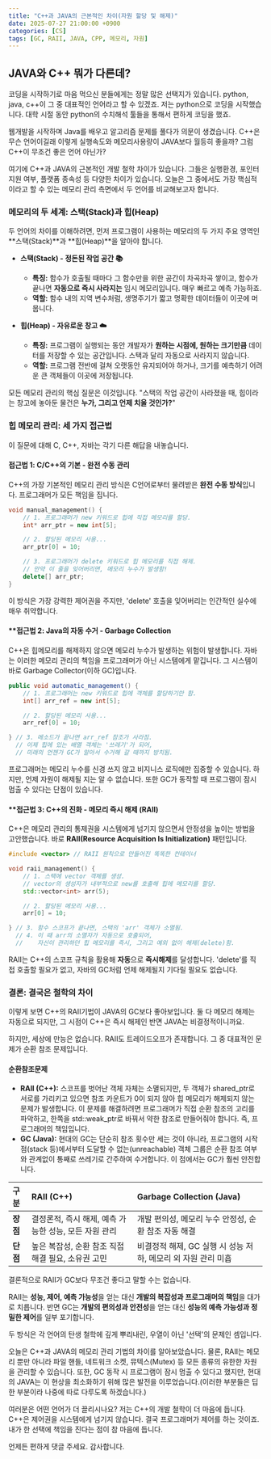 ```yaml
---
title: "C++과 JAVA의 근본적인 차이(자원 할당 및 해제)"
date: 2025-07-27 21:00:00 +0900
categories: [CS]
tags: [GC, RAII, JAVA, CPP, 메모리, 자원]
---
```


## JAVA와 C++ 뭐가 다른데?

코딩을 시작하기로 마음 먹으신 분들에게는 정말 많은 선택지가 있습니다. python, java, c++이 그 중 대표적인 언어라고 할 수 있겠죠. 저는 python으로 코딩을 시작했습니다. 대학 시절 동안 python의 수치해석 툴들을 통해서 편하게 코딩을 했죠.

웹개발을 시작하며 Java를 배우고 알고리즘 문제를 풀다가 의문이 생겼습니다. C++은 무슨 언어이길래 이렇게 실행속도와 메모리사용량이 JAVA보다 월등히 좋을까? 그럼 C++이 무조건 좋은 언어 아닌가?

여기에 C++과 JAVA의 근본적인 개발 철학 차이가 있습니다. 그들은 실행환경, 포인터 지원 여부, 플랫폼 종속성 등 다양한 차이가 있습니다. 오늘은 그 중에서도 가장 핵심적이라고 할 수 있는 메모리 관리 측면에서 두 언어를 비교해보고자 합니다.


### **메모리의 두 세계: 스택(Stack)과 힙(Heap)**

두 언어의 차이를 이해하려면, 먼저 프로그램이 사용하는 메모리의 두 가지 주요 영역인 **스택(Stack)**과 **힙(Heap)**을 알아야 합니다.

* **스택(Stack) - 정돈된 작업 공간 📚**
    * **특징:** 함수가 호출될 때마다 그 함수만을 위한 공간이 차곡차곡 쌓이고, 함수가 끝나면 **자동으로 즉시 사라지는** 임시 메모리입니다. 매우 빠르고 예측 가능하죠.
    * **역할:** 함수 내의 지역 변수처럼, 생명주기가 짧고 명확한 데이터들이 이곳에 머뭅니다.

* **힙(Heap) - 자유로운 창고 ☁️**
    * **특징:** 프로그램이 실행되는 동안 개발자가 **원하는 시점에, 원하는 크기만큼** 데이터를 저장할 수 있는 공간입니다. 스택과 달리 자동으로 사라지지 않습니다.
    * **역할:** 프로그램 전반에 걸쳐 오랫동안 유지되어야 하거나, 크기를 예측하기 어려운 큰 객체들이 이곳에 저장됩니다.

모든 메모리 관리의 핵심 질문은 이것입니다. "스택의 작업 공간이 사라졌을 때, 힙이라는 창고에 놓아둔 물건은 **누가, 그리고 언제 치울 것인가?**"

### **힙 메모리 관리: 세 가지 접근법**

이 질문에 대해 C, C++, 자바는 각기 다른 해답을 내놓습니다.

#### **접근법 1: C/C++의 기본 - 완전 수동 관리**

C++의 가장 기본적인 메모리 관리 방식은 C언어로부터 물려받은 **완전 수동 방식**입니다. 프로그래머가 모든 책임을 집니다.

```cpp
void manual_management() {
    // 1. 프로그래머가 new 키워드로 힙에 직접 메모리를 할당.
    int* arr_ptr = new int[5];

    // 2. 할당된 메모리 사용...
    arr_ptr[0] = 10;

    // 3. 프로그래머가 delete 키워드로 힙 메모리를 직접 해제.
    // 만약 이 줄을 잊어버리면, 메모리 누수가 발생함!
    delete[] arr_ptr;
}
```

이 방식은 가장 강력한 제어권을 주지만, 'delete' 호출을 잊어버리는 인간적인 실수에 매우 취약합니다.

#### **접근법 2: Java의 자동 수거 - Garbage Collection

C++은 힙메모리를 해제하지 않으면 메모리 누수가 발생하는 위험이 발생합니다. 자바는 이러한 메모리 관리의 책임을 프로그래머가 아닌 시스템에게 맡깁니다. 그 시스템이 바로 Garbage Collector(이하 GC)입니다.

```java
public void automatic_management() {
    // 1. 프로그래머는 new 키워드로 힙에 객체를 할당하기만 함.
    int[] arr_ref = new int[5];

    // 2. 할당된 메모리 사용...
    arr_ref[0] = 10;

} // 3. 메소드가 끝나면 arr_ref 참조가 사라짐.
  // 이제 힙에 있는 배열 객체는 '쓰레기'가 되어,
  // 미래의 언젠가 GC가 알아서 수거해 갈 때까지 방치됨.
  ```

  프로그래머는 메모리 누수를 신경 쓰지 않고 비지니스 로직에만 집중할 수 있습니다. 하지만, 언제 자원이 해제될 지는 알 수 없습니다. 또한 GC가 동작할 때 프로그램이 잠시 멈출 수 있다는 단점이 있습니다.

#### **접근법 3: C++의 진화 - 메모리 즉시 해제 (RAII)

C++은 메모리 관리의 통제권을 시스템에게 넘기지 않으면서 안정성을 높이는 방법을 고안했습니다. 바로 **RAII(Resource Acquisition Is Initialization)** 패턴입니다.

```cpp
#include <vector> // RAII 원칙으로 만들어진 똑똑한 컨테이너

void raii_management() {
    // 1. 스택에 vector 객체를 생성.
    // vector의 생성자가 내부적으로 new를 호출해 힙에 메모리를 할당.
    std::vector<int> arr(5);

    // 2. 할당된 메모리 사용...
    arr[0] = 10;

} // 3. 함수 스코프가 끝나면, 스택의 'arr' 객체가 소멸됨.
  // 4. 이 때 arr의 소멸자가 자동으로 호출되어,
  //    자신이 관리하던 힙 메모리를 즉시, 그리고 예외 없이 해제(delete)함.
  ```

  RAII는 C++의 스코프 규칙을 활용해 **자동**으로 **즉시해제**를 달성합니다. 'delete'를 직접 호출할 필요가 없고, 자바의 GC처럼 언제 해제될지 기다릴 필요도 없습니다.


### **결론: 결국은 철학의 차이**

이렇게 보면 C++의 RAII기법이 JAVA의 GC보다 좋아보입니다. 둘 다 메모리 해제는 자동으로 되지만, 그 시점이 C++은 즉시 해제인 반면 JAVA는 비결정적이니까요.

하지만, 세상에 만능은 없습니다. RAII도 트레이드오프가 존재합니다. 그 중 대표적인 문제가 순환 참조 문제입니다.

#### 순환참조문제

* **RAII (C++):** 스코프를 벗어난 객체 자체는 소멸되지만, 두 객체가 shared_ptr로 서로를 가리키고 있으면 참조 카운트가 0이 되지 않아 힙 메모리가 해제되지 않는 문제가 발생합니다. 이 문제를 해결하려면 프로그래머가 직접 순환 참조의 고리를 파악하고, 한쪽을 std::weak_ptr로 바꿔서 약한 참조로 만들어줘야 합니다. 즉, 프로그래머의 책임입니다.
* **GC (Java):** 현대의 GC는 단순히 참조 횟수만 세는 것이 아니라, 프로그램의 시작점(stack 등)에서부터 도달할 수 없는(unreachable) 객체 그룹은 순환 참조 여부와 관계없이 통째로 쓰레기로 간주하여 수거합니다. 이 점에서는 GC가 훨씬 안전합니다.


| 구분     | RAII (C++)                                            | Garbage Collection (Java)                                     |
| :------- | :---------------------------------------------------- | :------------------------------------------------------------ |
| **장점** | 결정론적, 즉시 해제, 예측 가능한 성능, 모든 자원 관리 | 개발 편의성, 메모리 누수 안정성, 순환 참조 자동 해결          |
| **단점** | 높은 복잡성, 순환 참조 직접 해결 필요, 소유권 고민    | 비결정적 해제, GC 실행 시 성능 저하, 메모리 외 자원 관리 미흡 |

결론적으로 RAII가 GC보다 무조건 좋다고 말할 수는 없습니다.

RAII는 **성능, 제어, 예측 가능성**을 얻는 대신 **개발의 복잡성과 프로그래머의 책임**을 대가로 치릅니다. 반면 GC는 **개발의 편의성과 안전성**을 얻는 대신 **성능의 예측 가능성과 정밀한 제어**를 일부 포기합니다.

두 방식은 각 언어의 탄생 철학에 깊게 뿌리내린, 우열이 아닌 '선택'의 문제인 셈입니다.

오늘은 C++과 JAVA의 메모리 관리 기법의 차이를 알아보았습니다. 물론, RAII는 메모리 뿐만 아니라 파일 핸들, 네트워크 소켓, 뮤텍스(Mutex) 등 모든 종류의 유한한 자원을 관리할 수 있습니다. 또한, GC 동작 시 프로그램이 잠시 멈출 수 있다고 했지만, 현대의 JAVA는 이 현상을 최소화하기 위해 많은 발전을 이루었습니다.(이러한 부분들은 딥한 부분이라 나중에 따로 다루도록 하겠습니다.)

여러분은 어떤 언어가 더 끌리시나요? 저는 C++의 개발 철학이 더 마음에 듭니다. C++은 제어권을 시스템에게 넘기지 않습니다. 결국 프로그래머가 제어를 하는 것이죠. 내가 한 선택에 책임을 진다는 점이 참 마음에 듭니다.

언제든 편하게 댓글 주세요. 감사합니다.





